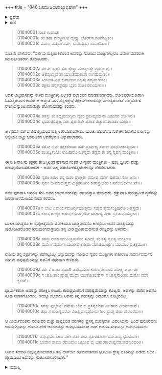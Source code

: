 +++
title = "040 ಜನಮೇಜಯರಾಜ್ಯಾಭಿಷೇಕಃ"
+++

<details><summary>ಪ್ರವೇಶ</summary>


।।   ಓಂ ಓಂ ನಮೋ ನಾರಾಯಣಾಯ।।   ಶ್ರೀ ವೇದವ್ಯಾಸಾಯ ನಮಃ ।।

ಶ್ರೀ ಕೃಷ್ಣದ್ವೈಪಾಯನ ವೇದವ್ಯಾಸ ವಿರಚಿತ  

**ಶ್ರೀ ಮಹಾಭಾರತ**

**ಆದಿ ಪರ್ವ**

**ಆಸ್ತೀಕ ಪರ್ವ**

**ಅಧ್ಯಾಯ 40**

</details>


<details><summary>ಸಾರ</summary>
ಜನಮೇಜಯನ ಪಟ್ಟಾಭಿಷೇಕ ಮತ್ತು ವಿವಾಹ (1-10).

</details>



> 01040001 ಸೂತ ಉವಾಚ।  
01040001a ತಂ ತಥಾ ಮಂತ್ರಿಣೋ ದೃಷ್ಟ್ವಾ ಭೋಗೇನ ಪರಿವೇಷ್ಟಿತಂ।  
01040001c ವಿವರ್ಣವದನಾಃ ಸರ್ವೇ ರುರುದುರ್ಭೃಶದುಃಖಿತಾಃ।।

ಸೂತನು ಹೇಳಿದನು: “ಸರ್ಪವು ಸುತ್ತಿಹಾಕಿಕೊಂಡ ಅವನನ್ನು ನೋಡಿದ ಮಂತ್ರಿಗಳೆಲ್ಲರೂ ವಿವರ್ಣವದನರಾಗಿ ದುಃಖಪೀಡಿತರಾಗಿ ರೋದಿಸಿದರು.

> 01040002a ತಂ ತು ನಾದಂ ತತಃ ಶ್ರುತ್ವಾ ಮಂತ್ರಿಣಸ್ತೇ ಪ್ರದುದ್ರುವುಃ।  
01040002c ಅಪಶ್ಯಂಶ್ಚೈವ ತೇ ಯಾಂತಮಾಕಾಶೇ ನಾಗಮದ್ಭುತಂ।।  
01040003a ಸೀಮಂತಮಿವ ಕುರ್ವಾಣಂ ನಭಸಃ ಪದ್ಮವರ್ಚಸಂ।   
01040003c ತಕ್ಷಕಂ ಪನ್ನಗಶ್ರೇಷ್ಠಂ ಭೃಶಂ ಶೋಕಪರಾಯಣಾಃ।।

ಅವನ ಅಟ್ಟಹಾಸವನ್ನು ಕೇಳಿದ ಮಂತ್ರಿಗಳು ಎಲ್ಲಕಡೆ ಪಲಾಯನ ಮಾಡತೊಡಗಿದರು. ಶೋಕಪರಾಯಣರಾಗಿ ಓಡುತ್ತಿರುವಾಗ ಅವರು ಆ ಅದ್ಭುತ ನಾಗ ಪನ್ನಗಶ್ರೇಷ್ಠ ತಕ್ಷಕನು ಆಕಾಶವನ್ನು ಸೀಳುತ್ತಿರುವಂತೆ ಪದ್ಮವರ್ಚಸ ರೇಖೆಯನ್ನುಂಟುಮಾಡುತ್ತಾ ಹೋಗುವುದನ್ನು ಕಂಡರು.

> 01040004a ತತಸ್ತು ತೇ ತದ್ಗೃಹಮಗ್ನಿನಾ ವೃತಂ ಪ್ರದೀಪ್ಯಮಾನಂ ವಿಷಜೇನ ಭೋಗಿನಃ।  
01040004c ಭಯಾತ್ಪರಿತ್ಯಜ್ಯ ದಿಶಃ ಪ್ರಪೇದಿರೇ ಪಪಾತ ತಚ್ಚಾಶನಿತಾಡಿತಂ ಯಥಾ।।

ಆ ಗೃಹವು ಸರ್ಪದ ವಿಷಾಗ್ನಿಯಿಂದ ಹತ್ತಿ ಉರಿಯತೊಡಗಿತು. ಮಿಂಚು ಹೊಡೆದವನಂತೆ ಕೆಳಗುರುಳಿದ ರಾಜನನ್ನು ಅಲ್ಲಿಯೇ ಬಿಟ್ಟು ಭಯದಿಂದ ಅವರೆಲ್ಲರೂ ದಿಕ್ಕುಪಾಲಾದರು.

> 01040005a ತತೋ ನೃಪೇ ತಕ್ಷಕತೇಜಸಾ ಹತೇ ಪ್ರಯುಜ್ಯ ಸರ್ವಾಃ ಪರಲೋಕಸತ್ಕ್ರಿಯಾಃ।  
01040005c ಶುಚಿರ್ದ್ವಿಜೋ ರಾಜಪುರೋಹಿತಸ್ತದಾ ತಥೈವ ತೇ ತಸ್ಯ ನೃಪಸ್ಯ ಮಂತ್ರಿಣಃ।।

ಈ ರೀತಿ ರಾಜನು ತಕ್ಷಕನ ತೇಜಸ್ಸಿನಿಂದ ಹತನಾದ ನಂತರ ಆ ನೃಪನ ಮಂತ್ರಿಗಳು - ಪುಣ್ಯ ದ್ವಿಜರು ಮತ್ತು ರಾಜಪುರೋಹಿತರೊಂದಿಗೆ - ಅವನ ಎಲ್ಲ ಪರಲೋಕಸತ್ಕ್ರಿಯೆಗಳನ್ನೂ ನೆರವೇರಿಸಿದರು.

> 01040006a ನೃಪಂ ಶಿಶುಂ ತಸ್ಯ ಸುತಂ ಪ್ರಚಕ್ರಿರೇ ಸಮೇತ್ಯ ಸರ್ವೇ ಪುರವಾಸಿನೋ ಜನಾಃ।  
01040006c ನೃಪಂ ಯಮಾಹುಸ್ತಮಮಿತ್ರಘಾತಿನಂ ಕುರುಪ್ರವೀರಂ ಜನಮೇಜಯಂ ಜನಾಃ।।

ಸರ್ವ ಪುರವಾಸಿ ಜನರೂ ಸೇರಿ ಅವನ ಬಾಲಕ ಮಗನನ್ನು ರಾಜನನ್ನಾಗಿ ಮಾಡಿದರು. ಶತ್ರುಘಾತಿ ಕುರುಪ್ರವೀರ ನೃಪನನ್ನು ಜನರು ಜನಮೇಜಯನೆಂದು ಕರೆದರು.

> 01040007a ಸ ಬಾಲ ಏವಾರ್ಯಮತಿರ್ನೃಪೋತ್ತಮಃ ಸಹೈವ ತೈರ್ಮಂತ್ರಿಪುರೋಹಿತೈಸ್ತದಾ।  
01040007c ಶಶಾಸ ರಾಜ್ಯಂ ಕುರುಪುಂಗವಾಗ್ರಜೋ ಯಥಾಸ್ಯ ವೀರಃ ಪ್ರಪಿತಾಮಹಸ್ತಥಾ।।

ಬಾಲಕನಾಗಿದ್ದರೂ ಆ ನೃಪೋತ್ತಮನು ವಿವೇಕಿಯೂ ಬುದ್ಧಿವಂತನೂ ಆಗಿದ್ದನು. ಅವನ ಮಂತ್ರಿ ಮತ್ತು ಪುರೋಹಿತರೊಡನೆ ಕುರುಪುಂಗವಾಗ್ರಜನು ತನ್ನ ವೀರ ಪ್ರಪಿತಾಮಹನಂತೆ ರಾಜ್ಯವನ್ನು ಆಳಿದನು.

> 01040008a ತತಸ್ತು ರಾಜಾನಮಮಿತ್ರತಾಪನಂ ಸಮೀಕ್ಷ್ಯ ತೇ ತಸ್ಯ ನೃಪಸ್ಯ ಮಂತ್ರಿಣಃ।  
01040008c ಸುವರ್ಣವರ್ಮಾಣಮುಪೇತ್ಯ ಕಾಶಿಪಂ ವಪುಷ್ಟಮಾರ್ಥಂ ವರಯಾಂ ಪ್ರಚಕ್ರಮುಃ।।

ರಾಜನು ತನ್ನ ಶತ್ರುಗಳನ್ನು ತಡೆಗಟ್ಟಬಲ್ಲ ಎನ್ನುವುದನ್ನು ನೋಡಿದ ನೃಪನ ಮಂತ್ರಿಗಳು ಕಾಶೀರಾಜ ಸುವರ್ಣವರ್ಮನ ಮಗಳು ವಪುಷ್ಠಮೆಯನ್ನು ಅವನಿಗೆ ವಧುವಾಗಿ ಕೇಳಿದರು.

> 01040009a ತತಃ ಸ ರಾಜಾ ಪ್ರದದೌ ವಪುಷ್ಟಮಾಂ ಕುರುಪ್ರವೀರಾಯ ಪರೀಕ್ಷ್ಯ ಧರ್ಮತಃ।  
01040009c ಸ ಚಾಪಿ ತಾಂ ಪ್ರಾಪ್ಯ ಮುದಾ ಯುತೋಽಭವನ್ ನ ಚಾನ್ಯನಾರೀಷು ಮನೋ ದಧೇ ಕ್ವಚಿತ್।।

ಧಾರ್ಮಿಕವಾಗಿ ಅವನನ್ನು ಪರೀಕ್ಷಿಸಿ ರಾಜನು ಕುರುಪ್ರವೀರನಿಗೆ ವಪುಷ್ಟಮೆಯನ್ನು ಕೊಟ್ಟನು. ಅವಳನ್ನು ಪಡೆದ ಅವನೂ ಕೂಡ ಸಂತಸಗೊಂಡನು. ಇದಕ್ಕೂ ಮೊದಲು ಅವನು ತನ್ನ ಮನಸ್ಸನ್ನು ಯಾರಿಗೂ ಕೊಟ್ಟಿರಲಿಲ್ಲ.

> 01040010a ಸರಸ್ಸು ಫುಲ್ಲೇಷು ವನೇಷು ಚೈವ ಹ ಪ್ರಸನ್ನಚೇತಾ ವಿಜಹಾರ ವೀರ್ಯವಾನ್।  
01040010c ತಥಾ ಸ ರಾಜನ್ಯವರೋ ವಿಜಹ್ರಿವಾನ್ಯಥೋರ್ವಶೀಂ ಪ್ರಾಪ್ಯ ಪುರಾ ಪುರೂರವಾಃ।।

ಆ ವೀರ್ಯವಂತನು ಸರೋವರ ಮತ್ತು ಪುಷ್ಪಭರಿತ ವನಗಳಲ್ಲಿ ಪ್ರಸನ್ನ ಮನಸ್ಕನಾಗಿ ವಿಹರಿಸಿದನು. ಹಿಂದೆ ಪುರೂರವನು ಊರ್ವಶಿಯನ್ನು ಹೊಂದಿ ಹೇಗೆ ಆನಂದವನ್ನು ಅನುಭವಿಸಿದನೋ ಹಾಗೆ ಅವನೂ ಸುಖವನ್ನು ಅನುಭವಿಸಿದನು.

> 01040011a ವಪುಷ್ಟಮಾ ಚಾಪಿ ವರಂ ಪತಿಂ ತದಾ ಪ್ರತೀತರೂಪಂ ಸಮವಾಪ್ಯ ಭೂಮಿಪಂ।  
01040011c ಭಾವೇನ ರಾಮಾ ರಮಯಾಂ ಬಭೂವ ವೈ ವಿಹಾರಕಾಲೇಷ್ವವರೋಧಸುಂದರೀ।।

ಅತೀವ ಸುಂದರಿ ವಪುಷ್ಟಮೆಯಾದರೂ ತನ್ನ ಹಾಗೆಯೇ ರೂಪವಂತನಾದ ಭೂಮಿಪ ಶ್ರೇಷ್ಠ ಪತಿಯನ್ನು ಪಡೆದು ಅಧಿಕ ಪ್ರೇಮದಿಂದ ಅವನನ್ನು ಸಂತೋಷಗೊಳಿಸಿದಳು.”


<details><summary>ಸಮಾಪ್ತಿ</summary>

ಇತಿ ಶ್ರೀ ಮಹಾಭಾರತೇ ಆದಿಪರ್ವಣಿ ಆಸ್ತೀಕಪರ್ವಣಿ ಜನಮೇಜಯರಾಜ್ಯಾಭಿಷೇಕೇ ಚತ್ವಾರಿಂಶೋಽಧ್ಯಾಯಃ।  
ಇದು ಶ್ರೀ ಮಹಾಭಾರತಲ್ಲಿ ಆದಿಪರ್ವದಲ್ಲಿ ಆಸ್ತೀಕಪರ್ವದಲ್ಲಿ ಜನಮೇಜಯರಾಜ್ಯಾಭಿಷೇಕ ಎನ್ನುವ ನಲ್ವತ್ತನೆಯ ಅಧ್ಯಾಯವು.


</details>
